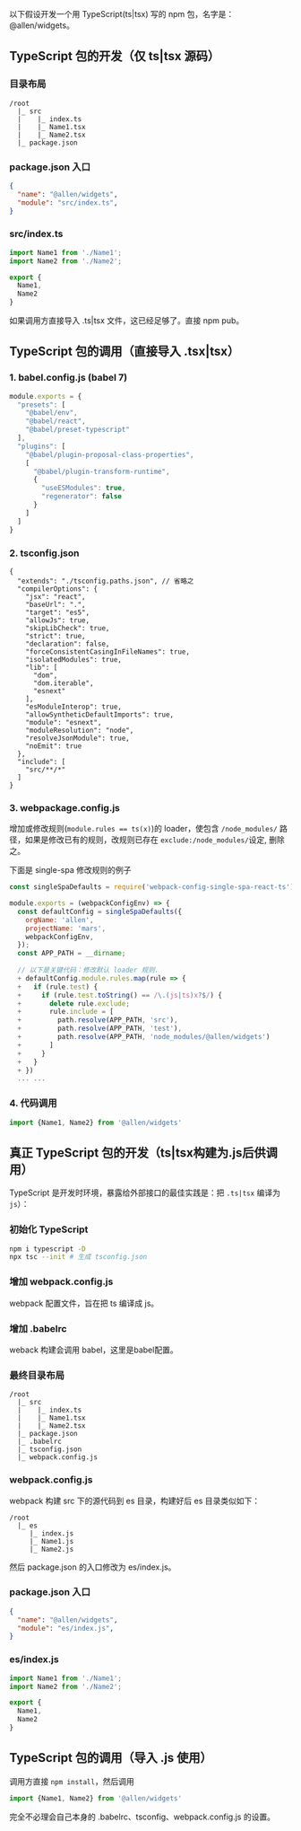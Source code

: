 以下假设开发一个用 TypeScript(ts|tsx) 写的 npm 包，名字是：@allen/widgets。

## TypeScript 包的开发（仅 ts|tsx 源码）

### 目录布局
```
/root
  |_ src 
  |    |_ index.ts
  |    |_ Name1.tsx
  |    |_ Name2.tsx
  |_ package.json
```

### package.json 入口

```json
{
  "name": "@allen/widgets",
  "module": "src/index.ts",
}
```

### src/index.ts
```javascript
import Name1 from './Name1';
import Name2 from './Name2';

export {
  Name1,
  Name2
}
```

如果调用方直接导入 .ts|tsx 文件，这已经足够了。直接 npm pub。


## TypeScript 包的调用（直接导入 .tsx|tsx）

### 1. babel.config.js (babel 7)

```javascript
module.exports = {
  "presets": [
    "@babel/env",
    "@babel/react",
    "@babel/preset-typescript"
  ],
  "plugins": [
    "@babel/plugin-proposal-class-properties",
    [
      "@babel/plugin-transform-runtime",
      {
        "useESModules": true,
        "regenerator": false
      }
    ]
  ]
}
```

### 2. tsconfig.json
```
{
  "extends": "./tsconfig.paths.json", // 省略之
  "compilerOptions": {
    "jsx": "react",
    "baseUrl": ".",
    "target": "es5",
    "allowJs": true,
    "skipLibCheck": true,
    "strict": true,
    "declaration": false,
    "forceConsistentCasingInFileNames": true,
    "isolatedModules": true,
    "lib": [
      "dom",
      "dom.iterable",
      "esnext"
    ],
    "esModuleInterop": true,
    "allowSyntheticDefaultImports": true,
    "module": "esnext",
    "moduleResolution": "node",
    "resolveJsonModule": true,
    "noEmit": true
  },
  "include": [
    "src/**/*"
  ]
}
```

### 3. webpackage.config.js

增加或修改规则(`module.rules == ts(x)`)的 loader，使包含 `/node_modules/` 路径，如果是修改已有的规则，改规则已存在 `exclude:/node_modules/`设定, 删除之。

下面是 single-spa 修改规则的例子
```javascript
const singleSpaDefaults = require('webpack-config-single-spa-react-ts');

module.exports = (webpackConfigEnv) => {
  const defaultConfig = singleSpaDefaults({
    orgName: 'allen',
    projectName: 'mars',
    webpackConfigEnv,
  });
  const APP_PATH = __dirname;
  
  // 以下是关键代码：修改默认 loader 规则.
  + defaultConfig.module.rules.map(rule => {
  +   if (rule.test) {
  +     if (rule.test.toString() == /\.(js|ts)x?$/) {
  +       delete rule.exclude;
  +       rule.include = [
  +         path.resolve(APP_PATH, 'src'),
  +         path.resolve(APP_PATH, 'test'),
  +         path.resolve(APP_PATH, 'node_modules/@allen/widgets')
  +       ]
  +     }
  +   }
  + })
  ... ...
```

### 4. 代码调用

```javascript
import {Name1, Name2} from '@allen/widgets'
```

## 真正 TypeScript 包的开发（ts|tsx构建为.js后供调用）

TypeScript 是开发时环境，暴露给外部接口的最佳实践是：把 `.ts|tsx` 编译为 `js`）：

### 初始化 TypeScript

```bash
npm i typescript -D
npx tsc --init # 生成 tsconfig.json
```

### 增加 webpack.config.js
webpack 配置文件，旨在把 ts 编译成 js。

### 增加 .babelrc 
weback 构建会调用 babel，这里是babel配置。

### 最终目录布局

```
/root
  |_ src 
  |    |_ index.ts
  |    |_ Name1.tsx
  |    |_ Name2.tsx
  |_ package.json
  |_ .babelrc
  |_ tsconfig.json
  |_ webpack.config.js
```

### webpack.config.js

webpack 构建 src 下的源代码到 es 目录，构建好后 es 目录类似如下：

```
/root
  |_ es
     |_ index.js
     |_ Name1.js
     |_ Name2.js
```

然后 package.json 的入口修改为 es/index.js。

### package.json 入口

```json
{
  "name": "@allen/widgets",
  "module": "es/index.js",
}
```

### es/index.js
```javascript
import Name1 from './Name1';
import Name2 from './Name2';

export {
  Name1,
  Name2
}
```

## TypeScript 包的调用（导入 .js 使用）

调用方直接 `npm install`，然后调用 

```javascript
import {Name1, Name2} from '@allen/widgets'
```

完全不必理会自己本身的 .babelrc、tsconfig、webpack.config.js 的设置。